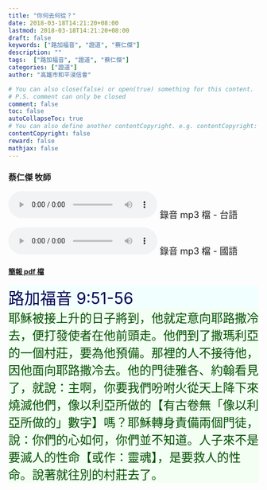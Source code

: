 ```yaml
---
title: "你何去何從？"
date: 2018-03-18T14:21:20+08:00
lastmod: 2018-03-18T14:21:20+08:00
draft: false
keywords: ["路加福音", "證道", "蔡仁傑"]
description: ""
tags:  ["路加福音", "證道", "蔡仁傑"]
categories: ["證道"]
author: "高雄市和平浸信會"

# You can also close(false) or open(true) something for this content.
# P.S. comment can only be closed
comment: false
toc: false
autoCollapseToc: true
# You can also define another contentCopyright. e.g. contentCopyright: "This is another copyright."
contentCopyright: false
reward: false
mathjax: false
---
```


### 蔡仁傑 牧師

<audio controls src="https://hbc.nctu.me/mp3-s/s20180318t.mp3"></audio><font size="4"> 錄音 mp3 檔 - 台語</font>

<audio controls src="https://hbc.nctu.me/mp3-s/s20180318c.mp3"></audio><font size="4"> 錄音 mp3 檔 - 國語</font>

#### [簡報 pdf 檔](/pdf-s/s20180318.pdf "你何去何從？")

<div style="background-color:#F2FFFF"><font size="6", color="#000050">
路加福音 9:51-56
</font>
</div>

<div style="background-color:#F2FFF2"><font size="5", color="005000">
耶穌被接上升的日子將到，他就定意向耶路撒冷去，便打發使者在他前頭走。他們到了撒瑪利亞的一個村莊，要為他預備。那裡的人不接待他，因他面向耶路撒冷去。他的門徒雅各、約翰看見了，就說：主啊，你要我們吩咐火從天上降下來燒滅他們，像以利亞所做的【有古卷無「像以利亞所做的」數字】嗎？耶穌轉身責備兩個門徒，說：你們的心如何，你們並不知道。人子來不是要滅人的性命【或作：靈魂】，是要救人的性命。說著就往別的村莊去了。
</font>
</div>